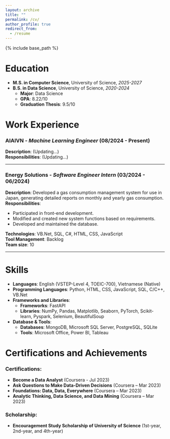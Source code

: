 ```yaml
---
layout: archive
title: ""
permalink: /cv/
author_profile: true
redirect_from:
  - /resume
---
```


{% include base_path %}

# Education
- **M.S. in Computer Science**, University of Science, *2025-2027*
- **B.S. in Data Science**, University of Science, *2020-2024*
  - **Major**: Data Science
  - **GPA**: 8.22/10
  - **Graduation Thesis**: 9.5/10

# Work Experience

### AIAIVN - *Machine Learning Engineer* (08/2024 - Present)  
**Description**: (Updating...)  
**Responsibilities**: (Updating...)

---

### Energy Solutions - *Software Engineer Intern* (03/2024 - 06/2024)  
**Description**: Developed a gas consumption management system for use in Japan, generating detailed reports on monthly and yearly gas consumption.  
**Responsibilities**:  
- Participated in front-end development.  
- Modified and created new system functions based on requirements.  
- Developed and maintained the database.  

**Technologies**: VB.Net, SQL, C#, HTML, CSS, JavaScript  
**Tool Management**: Backlog  
**Team size**: 10  

---

# Skills
- **Languages**: English (VSTEP-Level 4, TOEIC-700), Vietnamese (Native)
- **Programming Languages**: Python, HTML, CSS, JavaScript, SQL, C/C++, VB.Net
- **Frameworks and Libraries**:  
  - **Frameworks**: FastAPI  
  - **Libraries**: NumPy, Pandas, Matplotlib, Seaborn, PyTorch, Scikit-learn, Pyspark, Selenium, BeautifulSoup  
- **Database & Tools**:  
  - **Databases**: MongoDB, Microsoft SQL Server, PostgreSQL, SQLite  
  - **Tools**: Microsoft Office, Power BI, Tableau  

# Certifications and Achievements

### Certifications:
- **Become a Data Analyst** (Coursera - Jul 2023)
- **Ask Questions to Make Data-Driven Decisions** (Coursera – Mar 2023)
- **Foundations: Data, Data, Everywhere** (Coursera – Mar 2023)
- **Analytic Thinking, Data Science, and Data Mining** (Coursera – Mar 2023)

### Scholarship:
- **Encouragement Study Scholarship of University of Science** (1st-year, 2nd-year, and 4th-year)


<!-- Publications
======
  <ul>{% for post in site.publications reversed %}
    {% include archive-single-cv.html %}
  {% endfor %}</ul>
  
Talks
======
  <ul>{% for post in site.talks reversed %}
    {% include archive-single-talk-cv.html  %}
  {% endfor %}</ul>
  
Teaching
======
  <ul>{% for post in site.teaching reversed %}
    {% include archive-single-cv.html %}
  {% endfor %}</ul> -->
  

